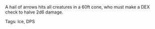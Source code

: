 A hail of arrows hits all creatures in a 60ft cone, who must make a DEX check to halve 2d6 damage.

Tags: Ice, DPS
